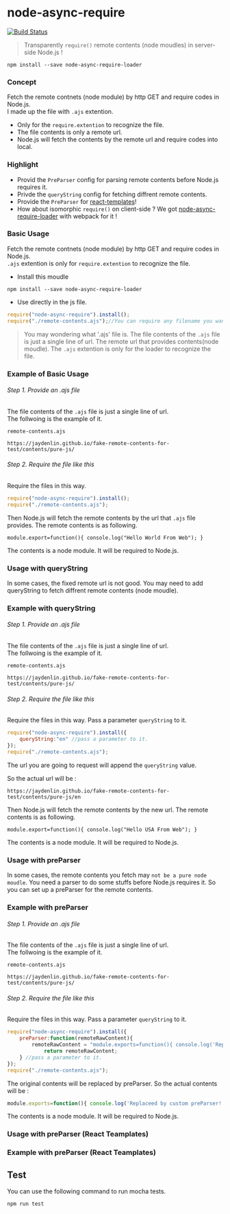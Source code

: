 # node-async-require

[![Build Status](https://travis-ci.org/jaydenlin/node-async-require.svg?branch=master)](https://travis-ci.org/jaydenlin/node-async-require)

> Transparently `require()` remote contents (node moudles) in server-side Node.js !
 
```
npm install --save node-async-require-loader
```

### Concept
Fetch the remote contnets (node module) by http GET and require codes in Node.js.   
I made up the file with `.ajs` extention.
* Only for the `require.extention` to recognize the file.
* The file contents is only a remote url.
* Node.js will fetch the contents by the remote url and require codes into local.

### Highlight
* Provid the `PreParser` config for parsing remote contents before Node.js requires it.
* Privde the `queryString` config for fetching diffrent remote contents.
* Provide the `PreParser` for [react-templates](http://wix.github.io/react-templates)!
* How about isomorphic `require()` on client-side ? We got [node-async-require-loader](https://github.com/jaydenlin/node-async-require-loader) with webpack for it ! 

### Basic Usage

Fetch the remote contnets (node module) by http GET and require codes in Node.js.  
`.ajs` extention is only for `require.extention` to recognize the file.  

* Install this moudle
```
npm install --save node-async-require-loader
```

* Use directly in the js file. 
```js
require("node-async-require").install();
require("./remote-contents.ajs");//You can require any filename you want with .ajs extention
```

> You may wondering what '.ajs' file is. The file contents of the `.ajs` file is just a single line of url. The remote url that provides contents(node moudle). The `.ajs` extention is only for the loader to recognize the file.
   
### Example of Basic Usage

###### Step 1. Provide an .ajs file

The file contents of the `.ajs` file is just a single line of url.      
The follwoing is the example of it.   
   
`remote-contents.ajs`
```
https://jaydenlin.github.io/fake-remote-contents-for-test/contents/pure-js/
```

######  Step 2. Require the file like this

Require the files in this way.

```js
require("node-async-require").install();
require("./remote-contents.ajs");
```
   
Then Node.js will fetch the remote contents by the url that `.ajs` file provides.
The remote contents is as following.

```
module.export=function(){ console.log("Hello World From Web"); }
```
The contents is a node module. It will be required to Node.js.


### Usage with queryString

In some cases, the fixed remote url is not good. You may need to add queryString to fetch diffrent remote contents (node moudle).  

### Example with queryString

###### Step 1. Provide an .ajs file

The file contents of the `.ajs` file is just a single line of url.      
The follwoing is the example of it.   
   
`remote-contents.ajs`
```
https://jaydenlin.github.io/fake-remote-contents-for-test/contents/pure-js/
```

######  Step 2. Require the file like this

Require the files in this way. Pass a parameter `queryString` to it.

```js
require("node-async-require").install({
	queryString:"en" //pass a parameter to it.
});
require("./remote-contents.ajs");
```

The url you are going to request will append the `queryString` value.

So the actual url will be :
```
https://jaydenlin.github.io/fake-remote-contents-for-test/contents/pure-js/en
```
   
Then Node.js will fetch the remote contents by the new url.
The remote contents is as following.

```
module.export=function(){ console.log("Hello USA From Web"); }
```
The contents is a node module. It will be required to Node.js.


### Usage with preParser

In some cases, the remote contents you fetch may `not be a pure node moudle`. You need a parser to do some stuffs before Node.js requires it. So you can set up a preParser for the remote contents.

### Example with preParser

###### Step 1. Provide an .ajs file

The file contents of the `.ajs` file is just a single line of url.      
The follwoing is the example of it.   
   
`remote-contents.ajs`
```
https://jaydenlin.github.io/fake-remote-contents-for-test/contents/pure-js/
```

######  Step 2. Require the file like this

Require the files in this way. Pass a parameter `queryString` to it.

```js
require("node-async-require").install({
	preParser:function(remoteRawContent){
		remoteRawContent = "module.exports=function(){ console.log('Replaceed by custom preParser!');}";
            return remoteRawContent;
	} //pass a parameter to it.
});
require("./remote-contents.ajs");
```

The original contents will be replaced by preParser.
So the actual contents will be :
```js
module.exports=function(){ console.log('Replaceed by custom preParser!
```
The contents is a node module. It will be required to Node.js.


### Usage with preParser (React Teamplates)

### Example with preParser (React Teamplates)


## Test

You can use the following command to run mocha tests.

```
npm run test
```

